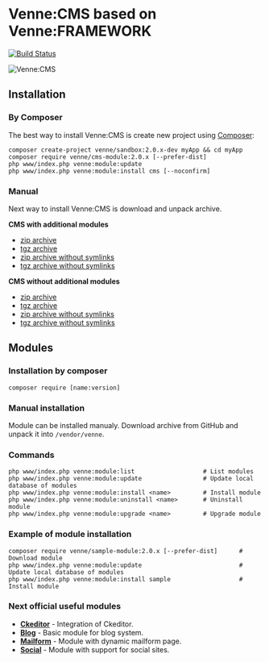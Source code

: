# Venne:CMS based on Venne:FRAMEWORK

[![Build Status](https://secure.travis-ci.org/Venne/cms-module.png)](http://travis-ci.org/Venne/cms-module)

![Venne:CMS](http://sphotos-e.ak.fbcdn.net/hphotos-ak-ash4/383535_488937831131218_1478109251_n.jpg)


## Installation

### By Composer

The best way to install Venne:CMS is create new project using
[Composer](http://doc.nette.org/composer):

	composer create-project venne/sandbox:2.0.x-dev myApp && cd myApp
	composer require venne/cms-module:2.0.x [--prefer-dist]
	php www/index.php venne:module:update
	php www/index.php venne:module:install cms [--noconfirm]

### Manual

Next way to install Venne:CMS is download and unpack archive.

**CMS with additional modules**
- [zip archive](https://github.com/Venne/files/raw/master/VenneCMS-full-2.0.0-dev.zip)
- [tgz archive](https://github.com/Venne/files/raw/master/VenneCMS-full-2.0.0-dev.tgz)
- [zip archive without symlinks](https://github.com/Venne/files/raw/master/VenneCMS-full-2.0.0-dev.ws.zip)
- [tgz archive without symlinks](https://github.com/Venne/files/raw/master/VenneCMS-full-2.0.0-dev.ws.tgz)

**CMS without additional modules**
- [zip archive](https://github.com/Venne/files/raw/master/VenneCMS-2.0.0-dev.zip)
- [tgz archive](https://github.com/Venne/files/raw/master/VenneCMS-2.0.0-dev.tgz)
- [zip archive without symlinks](https://github.com/Venne/files/raw/master/VenneCMS-2.0.0-dev.ws.zip)
- [tgz archive without symlinks](https://github.com/Venne/files/raw/master/VenneCMS-2.0.0-dev.ws.tgz)

## Modules

### Installation by composer

	composer require [name:version]

### Manual installation

Module can be installed manualy. Download archive from GitHub and unpack it into `/vendor/venne`.

### Commands

	php www/index.php venne:module:list                   # List modules
	php www/index.php venne:module:update                 # Update local database of modules
	php www/index.php venne:module:install <name>         # Install module
	php www/index.php venne:module:uninstall <name>       # Uninstall module
	php www/index.php venne:module:upgrade <name>         # Upgrade module

### Example of module installation

	composer require venne/sample-module:2.0.x [--prefer-dist]      # Download module
	php www/index.php venne:module:update                           # Update local database of modules
	php www/index.php venne:module:install sample                   # Install module

### Next official useful modules

- [**Ckeditor**](https://github.com/Venne/ckeditor-module) - Integration of Ckeditor.
- [**Blog**](https://github.com/Venne/blog-module) - Basic module for blog system.
- [**Mailform**](https://github.com/Venne/mailform-module) - Module with dynamic mailform page.
- [**Social**](https://github.com/Venne/social-module) - Module with support for social sites.
